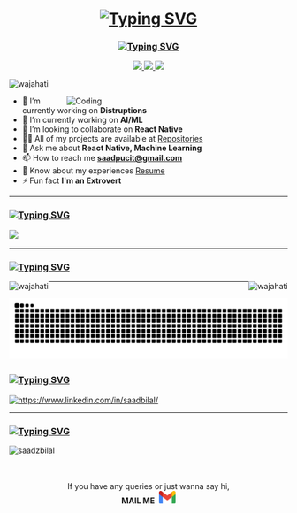 <h1 align="center"><a href="https://git.io/typing-svg"><img src="https://readme-typing-svg.demolab.com?font=Major+Mono+Display&size=40&pause=999999999&color=A93226&center=true&vCenter=true&width=900&height=100&lines=Hi+👋,I'm+Saad+Bilal!" alt="Typing SVG" /></a></h1>

<h3 align="center"><a href="https://git.io/typing-svg"><img src="https://readme-typing-svg.demolab.com?font=Major+Mono+Display&size=30&pause=1000&color=A93226&center=true&vCenter=true&width=550&height=100&lines=SoftwarE+EngineeR;FulL-StacK+DevelopeR;ML+ExperT" alt="Typing SVG" /></a></h3>
<p align="center">
<a href="https://www.linkedin.com/in/saadbilal/">
  <img height="50" src="https://user-images.githubusercontent.com/46517096/166973395-19676cd8-f8ec-4abf-83ff-da8243505b82.png"/>
</a>
<a href="https://medium.com/@saadpucit">
  <img height="50" src="https://user-images.githubusercontent.com/46517096/166973962-d05d145a-b6a0-4643-bd3d-5ac845679367.png"/>
</a>

<a href="https://www.instagram.com/saadzbilal/">
  <img height="50" src="https://user-images.githubusercontent.com/46517096/166974368-9798f39f-1f46-499c-b14e-81f0a3f83a06.png"/>
</a>
</p>

<p align="left"> <img src="https://komarev.com/ghpvc/?username=wajahati&label=Profile%20views&color=0e75b6&style=for-the-badge" alt="wajahati" /> </p>
<!-- <img align="right" alt="Coding" width="400" src="[https://raw.githubusercontent.com/wajahati/wajahati/main/booting-up-developer-economy-how-tech-startups-are-helping-coders-build-and-test-software-faster.webp](https://raw.githubusercontent.com/wajahati/wajahati/main/booting-up-developer-economy-how-tech-startups-are-helping-coders-build-and-test-software-faster.webp)"> -->

<img align="right" alt="Coding" width="400" src="https://github.com/wajahati/wajahati/blob/main/1_g93P5R81A26P-N03BpCr7A.gif">


+ 🔭 I’m currently working on  **Distruptions**
+ 🌱 I’m currently working on **AI/ML**
+ 👯 I’m looking to collaborate on **React Native**
+ 👨‍💻 All of my projects are available at [Repositories](https://github.com/SaadBilal?tab=repositories)
+ 💬 Ask me about **React Native, Machine Learning**
+ 📫 How to reach me **saadpucit@gmail.com**
+ 📄 Know about my experiences [Resume](https://www.linkedin.com/in/saadbilal/overlay/1580968607740/single-media-viewer/?profileId=ACoAAAkQ9wIBbalNVdjvTfYu-8Hw6yNFzXc7U40)
+ ⚡ Fun fact **I'm an Extrovert**

-------

<h3 align="left"><a href="https://git.io/typing-svg"><img src="https://readme-typing-svg.demolab.com?font=Major+Mono+Display&duration=1&pause=99999999999999&color=A93226&vCenter=true&multiline=true&width=770&height=45&lines=Languages+And+Tools%3A" alt="Typing SVG" /></a></h3>



<!---     
<p align="left"> <a href="https://developer.android.com" target="_blank" rel="noreferrer"> <img src="https://raw.githubusercontent.com/devicons/devicon/master/icons/android/android-original-wordmark.svg" alt="android" width="40" height="40"/> </a> <a href="https://www.w3schools.com/cpp/" target="_blank" rel="noreferrer"> <img src="https://raw.githubusercontent.com/devicons/devicon/master/icons/cplusplus/cplusplus-original.svg" alt="cplusplus" width="40" height="40"/> </a> <a href="https://www.w3schools.com/cs/" target="_blank" rel="noreferrer"> <img src="https://raw.githubusercontent.com/devicons/devicon/master/icons/csharp/csharp-original.svg" alt="csharp" width="40" height="40"/> </a> <a href="https://www.w3schools.com/css/" target="_blank" rel="noreferrer"> <img src="https://raw.githubusercontent.com/devicons/devicon/master/icons/css3/css3-original-wordmark.svg" alt="css3" width="40" height="40"/> </a> <a href="https://dotnet.microsoft.com/" target="_blank" rel="noreferrer"> <img src="https://raw.githubusercontent.com/devicons/devicon/master/icons/dot-net/dot-net-original-wordmark.svg" alt="dotnet" width="40" height="40"/> </a> <a href="https://expressjs.com" target="_blank" rel="noreferrer"> <img src="https://raw.githubusercontent.com/devicons/devicon/master/icons/express/express-original-wordmark.svg" alt="express" width="40" height="40"/> </a> <a href="https://firebase.google.com/" target="_blank" rel="noreferrer"> <img src="https://www.vectorlogo.zone/logos/firebase/firebase-icon.svg" alt="firebase" width="40" height="40"/> </a> <a href="https://flask.palletsprojects.com/" target="_blank" rel="noreferrer"> <img src="https://www.vectorlogo.zone/logos/pocoo_flask/pocoo_flask-icon.svg" alt="flask" width="40" height="40"/> </a> <a href="https://fastapi.tiangolo.com" target="_blank" rel="noreferrer"><img src="https://cdn.worldvectorlogo.com/logos/fastapi-1.svg" width="40" height="40"/> </a> <a href="https://git-scm.com/" target="_blank" rel="noreferrer"><img src="https://www.vectorlogo.zone/logos/git-scm/git-scm-icon.svg" alt="git" width="40" height="40"/> </a> <a href="https://heroku.com" target="_blank" rel="noreferrer"> <img src="https://www.vectorlogo.zone/logos/heroku/heroku-icon.svg" alt="heroku" width="40" height="40"/> </a> <a href="https://www.w3.org/html/" target="_blank" rel="noreferrer"> <img src="https://raw.githubusercontent.com/devicons/devicon/master/icons/html5/html5-original-wordmark.svg" alt="html5" width="40" height="40"/> </a> <a href="https://www.java.com" target="_blank" rel="noreferrer"> <img src="https://raw.githubusercontent.com/devicons/devicon/master/icons/java/java-original.svg" alt="java" width="40" height="40"/> </a> <a href="https://developer.mozilla.org/en-US/docs/Web/JavaScript" target="_blank" rel="noreferrer"> <img src="https://raw.githubusercontent.com/devicons/devicon/master/icons/javascript/javascript-original.svg" alt="javascript" width="40" height="40"/> </a> <a href="https://www.mongodb.com/" target="_blank" rel="noreferrer"> <img src="https://raw.githubusercontent.com/devicons/devicon/master/icons/mongodb/mongodb-original-wordmark.svg" alt="mongodb" width="40" height="40"/> </a> <a href="https://www.mysql.com/" target="_blank" rel="noreferrer"> <img src="https://raw.githubusercontent.com/devicons/devicon/master/icons/mysql/mysql-original-wordmark.svg" alt="mysql" width="40" height="40"/> </a> <a href="https://nodejs.org" target="_blank" rel="noreferrer"> <img src="https://raw.githubusercontent.com/devicons/devicon/master/icons/nodejs/nodejs-original-wordmark.svg" alt="nodejs" width="40" height="40"/> </a> <a href="https://opencv.org/" target="_blank" rel="noreferrer"> <img src="https://www.vectorlogo.zone/logos/opencv/opencv-icon.svg" alt="opencv" width="40" height="40"/> </a> <a href="https://www.oracle.com/" target="_blank" rel="noreferrer"> <img src="https://raw.githubusercontent.com/devicons/devicon/master/icons/oracle/oracle-original.svg" alt="oracle" width="40" height="40"/> </a> <a href="https://postman.com" target="_blank" rel="noreferrer"> <img src="https://www.vectorlogo.zone/logos/getpostman/getpostman-icon.svg" alt="postman" width="40" height="40"/> </a> <a href="https://www.python.org" target="_blank" rel="noreferrer"> <img src="https://raw.githubusercontent.com/devicons/devicon/master/icons/python/python-original.svg" alt="python" width="40" height="40"/> </a> <a href="https://reactjs.org/" target="_blank" rel="noreferrer"> <img src="https://raw.githubusercontent.com/devicons/devicon/master/icons/react/react-original-wordmark.svg" alt="react" width="40" height="40"/> </a> <a href="https://reactnative.dev/" target="_blank" rel="noreferrer"> <img src="https://reactnative.dev/img/header_logo.svg" alt="reactnative" width="40" height="40"/> </a> <a href="https://scikit-learn.org/" target="_blank" rel="noreferrer"> <img src="https://upload.wikimedia.org/wikipedia/commons/0/05/Scikit_learn_logo_small.svg" alt="scikit_learn" width="40" height="40"/> </a> <a href="https://www.tensorflow.org" target="_blank" rel="noreferrer"> <img src="https://www.vectorlogo.zone/logos/tensorflow/tensorflow-icon.svg" alt="tensorflow" width="40" height="40"/> </a> <a href="https://www.typescriptlang.org/" target="_blank" rel="noreferrer"> <img src="https://raw.githubusercontent.com/devicons/devicon/master/icons/typescript/typescript-original.svg" alt="typescript" width="40" height="40"/> </a> </p>
-->

<p align="left">
  <a href="https://www.linkedin.com/in/saadbilal/">
    <img src="https://skillicons.dev/icons?i=html,css,js,express,nodejs,cs,cpp,c,java,py,firebase,mongodb,mysql,tensorflow,heroku,postman,fastapi,flask,dotnet,react,eclipse,git&perline=11" />
  </a>
</p>

-------

<h3 align="left"><a href="https://git.io/typing-svg"><img src="https://readme-typing-svg.demolab.com?font=Major+Mono+Display&duration=1&pause=99999999999999&color=A93226&vCenter=true&multiline=true&width=770&height=45&lines=%F0%9F%93%8A+GitHub+Stats%3A" alt="Typing SVG" /></a></h3>


<!--[![GitHub Streak](https://streak-stats.demolab.com?user=wajahati&theme=vue&hide_border=true&border_radius=20&border=000000&stroke=7BF7ED&ring=A93226&fire=A93226&currStreakNum=A93226&sideNums=7BF7ED&currStreakLabel=A93226&sideLabels=A93226&dates=A93226&excludeDaysLabel=A93226&background=45%2C00121D%2C1F3F3C)](https://git.io/streak-stats)-->

<p><img align="left" src="https://streak-stats.demolab.com?user=wajahati&theme=vue&hide_border=true&type=svg-xml&background=45%2C00121D%2C1F3F3C&border=000000&stroke=7BF7ED&ring=7BF7ED&fire=7BF7ED&currStreakNum=7BF7ED&sideNums=7BF7ED&currStreakLabel=7BF7ED&sideLabels=7BF7ED&dates=7BF7ED&excludeDaysLabel=7BF7ED&border_radius=20" alt="wajahati" /></p>
<!-- <p>&nbsp;<img align="right" src="https://github-readme-stats.vercel.app/api?username=wajahati&theme=slateorange&hide_border=false&include_all_commits=true&count_private=true" alt="muhammedh-shadir" /></p>&border_radius=20 -->
<p><img align="right" src="https://github-readme-stats.vercel.app/api/top-langs/?username=wajahati&layout=donut&hide=Blade&size_weight=0.5&count_weight=0.5&theme=vue-dark&hide_border=true&include_all_commits=true&count_private=true&bg_color=45%2C00121D%2C1F3F3C&border_color=000000&text_color=7BF7ED&title_color=7BF7ED&border_radius=20&icon_color=7BF7ED&card_width=260" alt="wajahati" /></p>



-------
<!--![Snake animation](https://github.com/wajahati/wajahati/blob/output/github-contribution-grid-snake.svg)-->

![Snake animation](https://github.com/wajahati/wajahati/blob/output/github-contribution-grid-snake-dark.svg)
-------

<h3 align="left"><a href="https://git.io/typing-svg"><img src="https://readme-typing-svg.demolab.com?font=Major+Mono+Display&size=20&duration=1&pause=99999999999999&color=A93226&vCenter=true&multiline=true&width=770&height=45&lines=Connect+With+Me%3A" alt="Typing SVG" /></a></h3>
<p align="left">
<a href="https://linkedin.com/in/https://www.linkedin.com/in/saadbilal/" target="blank"><img align="center" src="https://raw.githubusercontent.com/rahuldkjain/github-profile-readme-generator/master/src/images/icons/Social/linked-in-alt.svg" alt="https://www.linkedin.com/in/saadbilal/" height="30" width="40" /></a>
</p>

-------

<h3 align="left"><a href="https://git.io/typing-svg"><img src="https://readme-typing-svg.demolab.com?font=Major+Mono+Display&size=20&duration=1&pause=99999999999999&color=A93226&vCenter=true&multiline=true&width=770&height=45&lines=Buy+Me+A+Coffee%3A" alt="Typing SVG" /></a></h3>
<p><a href="https://www.buymeacoffee.com/saadzbilal"> <img align="left" src="https://cdn.buymeacoffee.com/buttons/v2/default-yellow.png" height="50" width="210" alt="saadzbilal" /></a></p><br><br>


<div align="center">
  <br>
  <p >
    If you have any queries or just wanna say hi, <br><b>MAIL ME</b>&nbsp;
  <a href="mailto:saadpucit@gmail.com">
      <img width="30px" src="https://github.com/GaganpreetKaurKalsi/GaganpreetKaurKalsi/blob/main/assests/gmail.svg" />
  </a></p>
</div>



